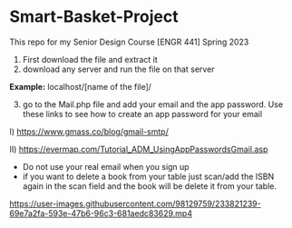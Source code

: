 # Smart-Basket-Project
This repo for my Senior Design Course [ENGR 441] Spring 2023


1) First download the file and extract it
2) download any server and run the file on that server

**Example:** localhost/[name of the file]/

3) go to the Mail.php file and add your email and the app password.
Use these links to see how to create an app password for your email 

I) https://www.gmass.co/blog/gmail-smtp/

II) https://evermap.com/Tutorial_ADM_UsingAppPasswordsGmail.asp


- Do not use your real email when you sign up
- if you want to delete a book from your table just scan/add the ISBN again in the scan field and the book will be delete it from your table.


https://user-images.githubusercontent.com/98129759/233821239-69e7a2fa-593e-47b6-96c3-681aedc83629.mp4

